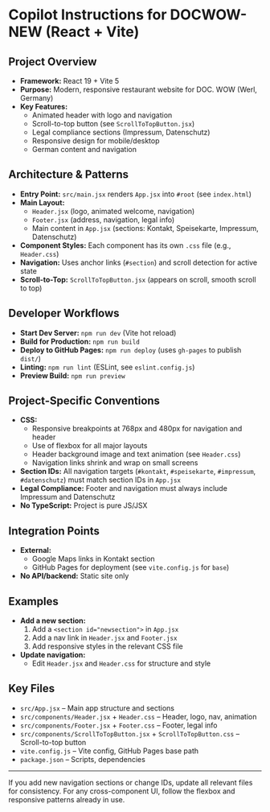 # Copilot Instructions for DOCWOW-NEW (React + Vite)

## Project Overview
- **Framework:** React 19 + Vite 5
- **Purpose:** Modern, responsive restaurant website for DOC. WOW (Werl, Germany)
- **Key Features:**
  - Animated header with logo and navigation
  - Scroll-to-top button (see `ScrollToTopButton.jsx`)
  - Legal compliance sections (Impressum, Datenschutz)
  - Responsive design for mobile/desktop
  - German content and navigation

## Architecture & Patterns
- **Entry Point:** `src/main.jsx` renders `App.jsx` into `#root` (see `index.html`)
- **Main Layout:**
  - `Header.jsx` (logo, animated welcome, navigation)
  - `Footer.jsx` (address, navigation, legal info)
  - Main content in `App.jsx` (sections: Kontakt, Speisekarte, Impressum, Datenschutz)
- **Component Styles:** Each component has its own `.css` file (e.g., `Header.css`)
- **Navigation:** Uses anchor links (`#section`) and scroll detection for active state
- **Scroll-to-Top:** `ScrollToTopButton.jsx` (appears on scroll, smooth scroll to top)

## Developer Workflows
- **Start Dev Server:** `npm run dev` (Vite hot reload)
- **Build for Production:** `npm run build`
- **Deploy to GitHub Pages:** `npm run deploy` (uses `gh-pages` to publish `dist/`)
- **Linting:** `npm run lint` (ESLint, see `eslint.config.js`)
- **Preview Build:** `npm run preview`

## Project-Specific Conventions
- **CSS:**
  - Responsive breakpoints at 768px and 480px for navigation and header
  - Use of flexbox for all major layouts
  - Header background image and text animation (see `Header.css`)
  - Navigation links shrink and wrap on small screens
- **Section IDs:** All navigation targets (`#kontakt`, `#speisekarte`, `#impressum`, `#datenschutz`) must match section IDs in `App.jsx`
- **Legal Compliance:** Footer and navigation must always include Impressum and Datenschutz
- **No TypeScript:** Project is pure JS/JSX

## Integration Points
- **External:**
  - Google Maps links in Kontakt section
  - GitHub Pages for deployment (see `vite.config.js` for `base`)
- **No API/backend:** Static site only

## Examples
- **Add a new section:**
  1. Add a `<section id="newsection">` in `App.jsx`
  2. Add a nav link in `Header.jsx` and `Footer.jsx`
  3. Add responsive styles in the relevant CSS file
- **Update navigation:**
  - Edit `Header.jsx` and `Header.css` for structure and style

## Key Files
- `src/App.jsx` – Main app structure and sections
- `src/components/Header.jsx` + `Header.css` – Header, logo, nav, animation
- `src/components/Footer.jsx` + `Footer.css` – Footer, legal info
- `src/components/ScrollToTopButton.jsx` + `ScrollToTopButton.css` – Scroll-to-top button
- `vite.config.js` – Vite config, GitHub Pages base path
- `package.json` – Scripts, dependencies

---

If you add new navigation sections or change IDs, update all relevant files for consistency. For any cross-component UI, follow the flexbox and responsive patterns already in use.
